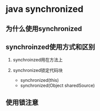 # java synchronized 

## 为什么使用synchronized

## synchroinzed使用方式和区别

1. synchroinzed用在方法上
2. synchronized锁定代码块

    * synchronized(this)
    * synchronized(Object sharedSource)

## 使用锁注意
